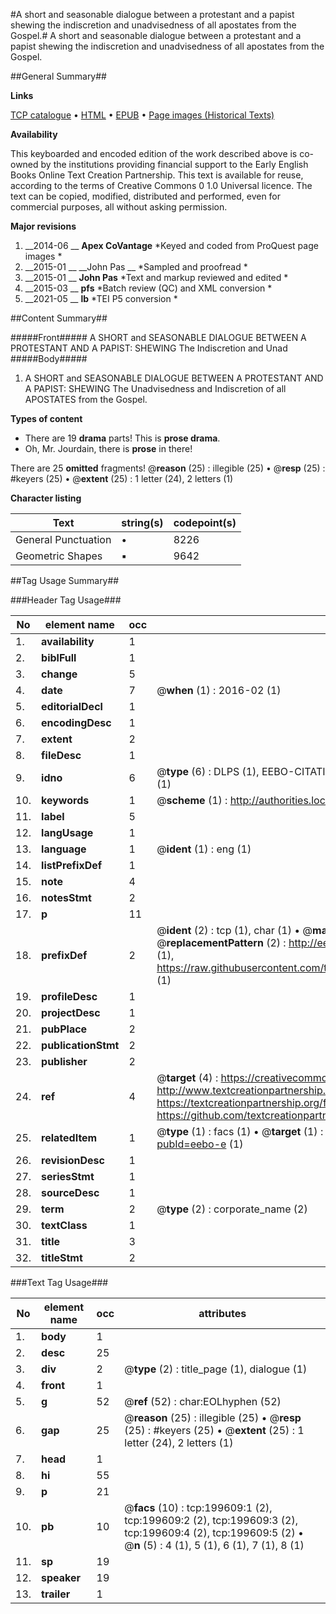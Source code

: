 #A short and seasonable dialogue between a protestant and a papist shewing the indiscretion and unadvisedness of all apostates from the Gospel.#
A short and seasonable dialogue between a protestant and a papist shewing the indiscretion and unadvisedness of all apostates from the Gospel.

##General Summary##

**Links**

[TCP catalogue](http://www.ota.ox.ac.uk/tcp/)  • 
[HTML](http://tei.it.ox.ac.uk/tcp/Texts-HTML/free/B29/B29773.html)  • 
[EPUB](http://tei.it.ox.ac.uk/tcp/Texts-EPUB/free/B29/B29773.epub) • 
[Page images (Historical Texts)](https://historicaltexts.jisc.ac.uk/eebo-13111303e)

**Availability**

This keyboarded and encoded edition of the work described above is co-owned by the
    institutions providing financial support to the Early English Books Online Text Creation
    Partnership. This text is available for reuse, according to the terms of  Creative Commons 0 1.0 Universal
    licence. The text can be copied, modified, distributed and performed, even for commercial
    purposes, all without asking permission.

**Major revisions**

1. __2014-06 __ __Apex CoVantage__ *Keyed and coded from ProQuest page images *
1. __2015-01 __ __John Pas __ *Sampled and proofread *
1. __2015-01 __ __John Pas__ *Text and markup reviewed and edited *
1. __2015-03 __ __pfs__ *Batch review (QC) and XML conversion *
1. __2021-05 __ __lb__ *TEI P5 conversion *

##Content Summary##

#####Front#####
A SHORT and SEASONABLE DIALOGUE BETWEEN A PROTESTANT AND A PAPIST: SHEWING The Indiscretion and Unad
#####Body#####

1. A SHORT and SEASONABLE DIALOGUE BETWEEN A PROTESTANT AND A PAPIST: SHEWING The Unadvisedness and Indiscretion of all APOSTATES from the Gospel.

**Types of content**

  * There are 19 **drama** parts! This is **prose drama**.
  * Oh, Mr. Jourdain, there is **prose** in there!

There are 25 **omitted** fragments! 
 @__reason__ (25) : illegible (25)  •  @__resp__ (25) : #keyers (25)  •  @__extent__ (25) : 1 letter (24), 2 letters (1)

**Character listing**


|Text|string(s)|codepoint(s)|
|---|---|---|
|General Punctuation|•|8226|
|Geometric Shapes|▪|9642|

##Tag Usage Summary##

###Header Tag Usage###

|No|element name|occ|attributes|
|---|---|---|---|
|1.|__availability__|1||
|2.|__biblFull__|1||
|3.|__change__|5||
|4.|__date__|7| @__when__ (1) : 2016-02 (1)|
|5.|__editorialDecl__|1||
|6.|__encodingDesc__|1||
|7.|__extent__|2||
|8.|__fileDesc__|1||
|9.|__idno__|6| @__type__ (6) : DLPS (1), EEBO-CITATION (1), VID (1), EEBO-PROQUEST (1), STC (1), OCLC (1)|
|10.|__keywords__|1| @__scheme__ (1) : http://authorities.loc.gov/ (1)|
|11.|__label__|5||
|12.|__langUsage__|1||
|13.|__language__|1| @__ident__ (1) : eng (1)|
|14.|__listPrefixDef__|1||
|15.|__note__|4||
|16.|__notesStmt__|2||
|17.|__p__|11||
|18.|__prefixDef__|2| @__ident__ (2) : tcp (1), char (1)  •  @__matchPattern__ (2) : ([0-9\-]+):([0-9IVX]+) (1), (.+) (1)  •  @__replacementPattern__ (2) : http://eebo.chadwyck.com/downloadtiff?vid=$1&page=$2 (1), https://raw.githubusercontent.com/textcreationpartnership/Texts/master/tcpchars.xml#$1 (1)|
|19.|__profileDesc__|1||
|20.|__projectDesc__|1||
|21.|__pubPlace__|2||
|22.|__publicationStmt__|2||
|23.|__publisher__|2||
|24.|__ref__|4| @__target__ (4) : https://creativecommons.org/publicdomain/zero/1.0/ (1), http://www.textcreationpartnership.org/docs/. (1), https://textcreationpartnership.org/faq/#faq05 (1), https://github.com/textcreationpartnership (1)|
|25.|__relatedItem__|1| @__type__ (1) : facs (1)  •  @__target__ (1) : https://data.historicaltexts.jisc.ac.uk/view?pubId=eebo-e (1)|
|26.|__revisionDesc__|1||
|27.|__seriesStmt__|1||
|28.|__sourceDesc__|1||
|29.|__term__|2| @__type__ (2) : corporate_name (2)|
|30.|__textClass__|1||
|31.|__title__|3||
|32.|__titleStmt__|2||


###Text Tag Usage###

|No|element name|occ|attributes|
|---|---|---|---|
|1.|__body__|1||
|2.|__desc__|25||
|3.|__div__|2| @__type__ (2) : title_page (1), dialogue (1)|
|4.|__front__|1||
|5.|__g__|52| @__ref__ (52) : char:EOLhyphen (52)|
|6.|__gap__|25| @__reason__ (25) : illegible (25)  •  @__resp__ (25) : #keyers (25)  •  @__extent__ (25) : 1 letter (24), 2 letters (1)|
|7.|__head__|1||
|8.|__hi__|55||
|9.|__p__|21||
|10.|__pb__|10| @__facs__ (10) : tcp:199609:1 (2), tcp:199609:2 (2), tcp:199609:3 (2), tcp:199609:4 (2), tcp:199609:5 (2)  •  @__n__ (5) : 4 (1), 5 (1), 6 (1), 7 (1), 8 (1)|
|11.|__sp__|19||
|12.|__speaker__|19||
|13.|__trailer__|1||

